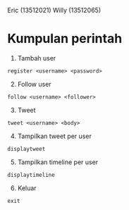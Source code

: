 Eric (13512021)
Willy (13512065)

# Kumpulan perintah

1. Tambah user
```
register <username> <password>
```
2. Follow user
```
follow <username> <follower>
```
3. Tweet
```
tweet <username> <body>
```
4. Tampilkan tweet per user
```
displaytweet
```
5. Tampilkan timeline per user
```
displaytimeline
```
6. Keluar
```
exit
```
